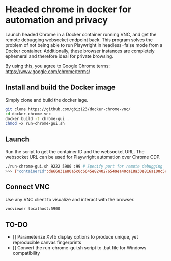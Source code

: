 # Headed chrome in docker for automation and privacy
Launch headed Chrome in a Docker container running VNC, and get the remote debugging websocket endpoint back.
This program solves the problem of not being able to run Playwright in headless=false mode from a Docker container.
Additionally, these browser instances are completely ephemeral and therefore ideal for private browsing.

By using this, you agree to Google Chrome terms: https://www.google.com/chrome/terms/

## Install and build the Docker image
Simply clone and build the docker iage.
```bash
git clone https://github.com/gbiz123/docker-chrome-vnc/
cd docker-chrome-vnc
docker build -t chrome-gui .
chmod +x run-chrome-gui.sh
```

## Launch 
Run the script to get the container ID and the websocket URL. The websocket URL can be used for Playwright automation over Chrome CDP.
```bash
./run-chrome-gui.sh 9222 5900 :99 # Specify port for remote debugging
>>> {"containerId":de66831e80a5c0c6645e8240276549ea40ca18a30e816a100c5c28c4e139bfe3,"wsEndpoint":ws://localhost:9222/devtools/browser/8c6ff95f-f609-49eb-b701-d46b3e0e1c89}
```

## Connect VNC
Use any VNC client to visualize and interact with the browser.
```bash
vncviewer localhost:5900
```

## TO-DO
- [] Parameterize Xvfb display options to produce unique, yet reproducible canvas fingerprints
- [] Convert the run-chrome-gui.sh script to .bat file for Windows compatibility
